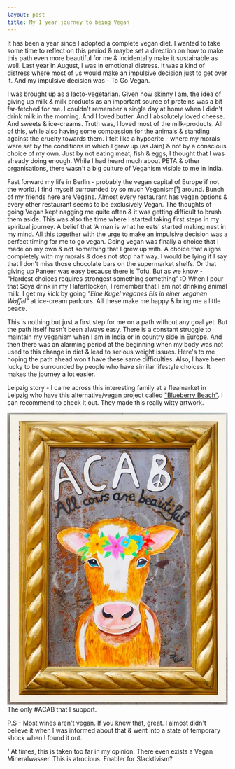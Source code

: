 ```yaml
---
layout: post
title: My 1 year journey to being Vegan
---
```


It has been a year since I adopted a complete vegan diet. I wanted to take some time to reflect on this period & maybe set a direction on how to make this path even more beautiful for me & incidentally make it sustainable as well.
Last year in August, I was in emotional distress. It was a kind of distress where most of us would make an impulsive decision just to get over it. And my impulsive decision was - To Go Vegan.

I was brought up as a lacto-vegetarian. Given how skinny I am, the idea of giving up milk & milk products as an important source of proteins was a bit far-fetched for me. I couldn't remember a single day at home when I didn't drink milk in the morning. And I loved butter. And I absolutely loved cheese. And sweets & ice-creams. Truth was, I loved most of the milk-products. All of this, while also having some compassion for the animals & standing against the cruelty towards them. I felt like a hypocrite - where my morals were set by the conditions in which I grew up (as Jain) & not by a conscious choice of my own. Just by not eating meat, fish & eggs, I thought that I was already doing enough. While I had heard much about PETA & other organisations, there wasn't a big culture of Veganism visible to me in India.

Fast forward my life in Berlin - probably the vegan capital of Europe if not the world. I find myself surrounded by so much Veganism[¹] around. Bunch of my friends here are Vegans. Almost every restaurant has vegan options & every other restaurant seems to be exclusively Vegan. The thoughts of going Vegan kept nagging me quite often & it was getting difficult to brush them aside. This was also the time where I started taking first steps in my spiritual journey. A belief that 'A man is what he eats' started making nest in my mind. All this together with the urge to make an impulsive decision was a perfect timing for me to go vegan.
Going vegan was finally a choice that I made on my own & not something that I grew up with. A choice that aligns completely with my morals & does not stop half way. I would be lying if I say that I don't miss those chocolate bars on the supermarket shelfs. Or that giving up Paneer was easy because there is Tofu. But as we know - "Hardest choices requires strongest something something" :D When I pour that Soya drink in my Haferflocken, I remember that I am not drinking animal milk. I get my kick by going *"Eine Kugel veganes Eis in einer veganen Waffel"* at ice-cream parlours. All these make me happy & bring me a little peace.

This is nothing but just a first step for me on a path without any goal yet. But the path itself hasn't been always easy. There is a constant struggle to maintain my veganism when I am in India or in country side in Europe. And then there was an alarming period at the beginning when my body was not used to this change in diet & lead to serious weight issues. Here's to me hoping the path ahead won't have these same difficulties. Also, I have been lucky to be surrounded by people who have similar lifestyle choices. It makes the journey a lot easier.

Leipzig story - I came across this interesting family at a fleamarket in Leipzig who have this alternative/vegan project called ["Blueberry Beach"](https://blueberrybeach.com/). I can recommend to check it out. They made this really witty artwork.

![All Cows are beautiful](/assets/images/posts/all-cows-are-beautiful.jpg)
The only #ACAB that I support.


P.S - Most wines aren't vegan. If you knew that, great. I almost didn't believe it when I was informed about that & went into a state of temporary shock when I found it out.

¹ At times, this is taken too far in my opinion. There even exists a Vegan Mineralwasser. This is atrocious. Enabler for Slacktivism?




